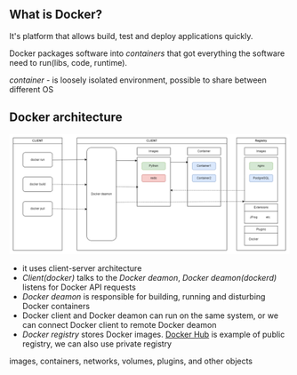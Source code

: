 ## What is Docker?

It's platform that allows build, test and deploy applications quickly.

Docker packages software into _containers_ that got everything the software need to run(libs, code, runtime).

_container_ - is loosely isolated environment, possible to share between different OS


## Docker architecture

![Docker architecture](../assets/images/docker_architecture.png)


- it uses client-server architecture
- *Client(docker)* talks to the *Docker deamon*, *Docker deamon(dockerd)* listens for Docker API requests
- *Docker deamon* is responsible for building, running and disturbing Docker containers
- Docker client and Docker deamon can run on the same system, or we can connect Docker client to remote Docker deamon
- *Docker registry* stores Docker images. [Docker Hub](https://hub.docker.com/) is example of public registry, we can also use private registry

images, containers, networks, volumes, plugins, and other objects